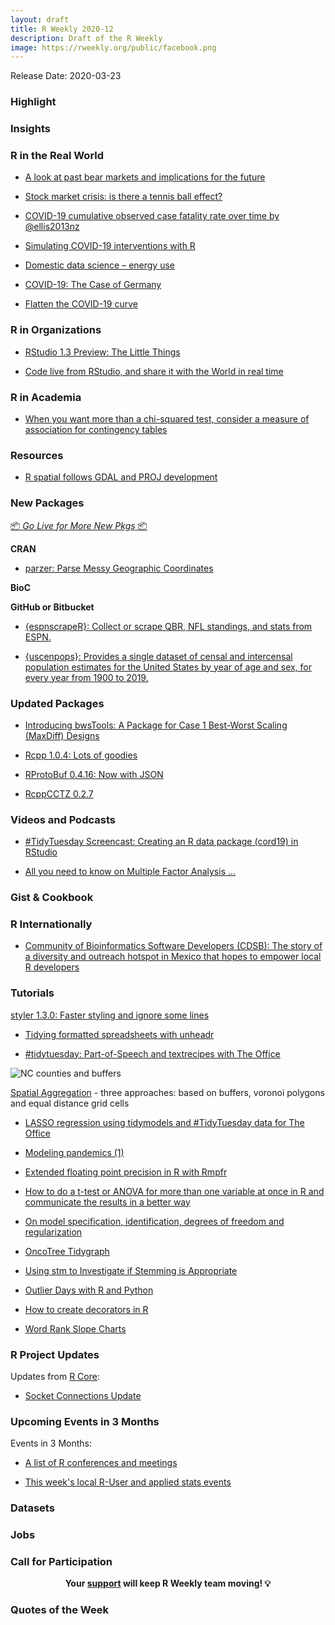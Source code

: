 ```yaml
---
layout: draft
title: R Weekly 2020-12
description: Draft of the R Weekly
image: https://rweekly.org/public/facebook.png
---
```


Release Date: 2020-03-23

###  Highlight



### Insights



### R in the Real World

+ [A look at past bear markets and implications for the future](https://databasedinvesting.blogspot.com/2020/03/a-look-at-past-bear-markets-and.html)

+ [Stock market crisis: is there a tennis ball effect?](https://firstdifferences.com/2020/03/16/stock-market-crisis-is-there-a-tennis-ball-effect/)

+ [COVID-19 cumulative observed case fatality rate over time by @ellis2013nz](http://freerangestats.info/blog/2020/03/17/covid19-cfr)

+ [Simulating COVID-19 interventions with R](https://rviews.rstudio.com/2020/03/19/simulating-covid-19-interventions-with-r/)

+ [Domestic data science – energy use](https://scottishsnow.wordpress.com/2020/03/20/domestic-ds-energy-use/)

+ [COVID-19: The Case of Germany](https://blog.ephorie.de/covid-19-the-case-of-germany)

+ [Flatten the COVID-19 curve](http://staff.math.su.se/hoehle/blog/2020/03/16/flatteningthecurve.html)

###  R in Organizations

+ [RStudio 1.3 Preview: The Little Things](https://blog.rstudio.com/2020/03/17/rstudio-1-3-the-little-things/)

+ [Code live from RStudio, and share it with the World in real time](https://bitsandbricks.github.io/post/code-live-from-rstudio-and-share-it-with-the-world-in-real-time/)

###  R in Academia

+ [When you want more than a chi-squared test, consider a measure of association for contingency tables](https://www.rdatagen.net/post/when-a-chi-squared-statistic-is-not-enough-a-measure-of-association-for-contingency-tables/)

###  Resources

+ [R spatial follows GDAL and PROJ development](https://www.r-spatial.org//r/2020/03/17/wkt.html)

###  New Packages

<p class="added-hostname"><a href="https://rweekly.org/live" target="_blank" class="externalLink">📦 <i>Go Live for More New Pkgs</i> 📦</a></p>

**CRAN**

+ [parzer: Parse Messy Geographic Coordinates](https://ropensci.org/technotes/2020/03/19/parzer/)

**BioC**



**GitHub or Bitbucket**

+ [{espnscrapeR}: Collect or scrape QBR, NFL standings, and stats from ESPN.](https://jthomasmock.github.io/espnscrapeR/)

+ [{uscenpops}: Provides a single dataset of censal and intercensal population estimates for the United States by year of age and sex, for every year from 1900 to 2019.](https://kieranhealy.org/blog/archives/2020/03/15/u.s.-census-counts-data/)

### Updated Packages

+ [Introducing bwsTools: A Package for Case 1 Best-Worst Scaling (MaxDiff) Designs](https://www.markhw.com/blog/bwstools-intro)

+ [Rcpp 1.0.4: Lots of goodies](http://dirk.eddelbuettel.com/blog/2020/03/17#rcpp_1.0.4)

+ [RProtoBuf 0.4.16: Now with JSON](http://dirk.eddelbuettel.com/blog/2020/03/19#rprotobuf_0.4.16)

+ [RcppCCTZ 0.2.7](http://dirk.eddelbuettel.com/blog/2020/03/18#rcppcctz_0.2.7)

###  Videos and Podcasts

+ [#TidyTuesday Screencast: Creating an R data package (cord19) in RStudio](https://www.youtube.com/watch?v=F4oUJp76KUY)

+ [All you need to know on Multiple Factor Analysis …](https://francoishusson.wordpress.com/2020/03/16/all-you-need-to-know-on-multiple-factor-analysis/)

### Gist & Cookbook



### R Internationally

+ [Community of Bioinformatics Software Developers (CDSB): The story of a diversity and outreach hotspot in Mexico that hopes to empower local R developers](https://www.r-consortium.org/blog/2020/03/18/cdsb-diversity-and-outreach-hotspot-in-mexico)

###  Tutorials

[styler 1.3.0: Faster styling and ignore some lines](https://lorenzwalthert.netlify.com/post/styler-1-3-0/)

+ [Tidying formatted spreadsheets with unheadr](https://luisdva.github.io/rstats/unheadr-cat/)

+ [#tidytuesday: Part-of-Speech and textrecipes with The Office](https://www.hvitfeldt.me/blog/tidytuesday-pos-textrecipes-the-office/)

![NC counties and buffers](https://www.jla-data.net/ENG/2020-02-12-spatial-aggregation_files/figure-html/prusecik-buffers-raw-1.png)

[Spatial Aggregation](https://www.jla-data.net/eng/spatial-aggregation/) - three approaches: based on buffers, voronoi polygons and equal distance grid cells

+ [LASSO regression using tidymodels and #TidyTuesday data for The Office](https://juliasilge.com/blog/lasso-the-office/)

+ [Modeling pandemics (1)](https://freakonometrics.hypotheses.org/60482)

+ [Extended floating point precision in R with Rmpfr](https://statisticaloddsandends.wordpress.com/2020/03/19/extended-floating-point-precision-in-r-with-rmpfr/)

+ [How to do a t-test or ANOVA for more than one variable at once in R and communicate the results in a better way](https://www.statsandr.com/blog/how-to-do-a-t-test-or-anova-for-many-variables-at-once-in-r-and-communicate-the-results-in-a-better-way/)

+ [On model specification, identification, degrees of freedom and regularization](https://thierrymoudiki.github.io/blog/2020/03/20/r/misc/esgtoolkit-2)

+ [OncoTree Tidygraph](https://joshuacook.netlify.com/post/tidygraph-oncotree/)

+ [Using stm to Investigate if Stemming is Appropriate](https://www.hvitfeldt.me/blog/stm-stemming/)

+ [Outlier Days with R and Python](https://rviews.rstudio.com/2020/03/16/outlier-days-with-r-and-python/)

+ [How to create decorators in R](https://theautomatic.net/2020/03/17/how-to-create-decorators-in-r/)

+ [Word Rank Slope Charts](https://www.hvitfeldt.me/blog/word-rank-slope-charts/)

<!--<div class="post-more-begin></div><div class="post-more-end"></div>-->

###  R Project Updates

Updates from [R Core](http://developer.r-project.org/blosxom.cgi/R-devel/NEWS):

+ [Socket Connections Update](https://developer.r-project.org/Blog/public/2020/03/17/socket-connections-update/)

###  Upcoming Events in 3 Months

Events in 3 Months:

+ [A list of R conferences and meetings](https://jumpingrivers.github.io/meetingsR/events.html)

+ [This week's local R-User and applied stats events](https://community.rstudio.com/c/irl)



### Datasets

### Jobs




###  Call for Participation


<p class="hide-support added-hostname support-rweekly" style="text-align: center;font-weight: bold;">Your <a class="non-visited externalLink" href="https://www.patreon.com/rweekly" onclick="pas(this)">support</a> will keep R Weekly team moving! 💡</p>

###  Quotes of the Week
